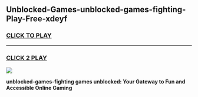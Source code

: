 
## Unblocked-Games-unblocked-games-fighting-Play-Free-xdeyf
<h3>
<a href="https://premium76.site?title=unblocked-games-fighting&ref=20A">CLICK TO PLAY</a></h3>
<hr>

<h3>
<a href="https://premium76.site?title=unblocked-games-fighting&ref=20A">CLICK 2 PLAY</a>
  
</h3>

<a href="https://premium76.site?title=unblocked-games-fighting&ref=20A"><img src="https://clearcache.store/games.png"></a>


**unblocked-games-fighting games unblocked: Your Gateway to Fun and Accessible Online Gaming**
